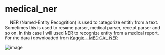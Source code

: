 # medical_ner

&nbsp;&nbsp;&nbsp;&nbsp;NER (Named-Entity Recognition) is used to categorize entitiy from a text. Sometimes this is used to resume parser, medical parser, receipt parser and so on. In this case I will used NER to recognize entity from a medical report. For the data I downloaded from [Kaggle - MEDICAL NER](https://www.kaggle.com/datasets/finalepoch/medical-ner)

![image](https://user-images.githubusercontent.com/91602612/230262791-7508a79c-2828-4d06-baf2-4578ef175583.png)

